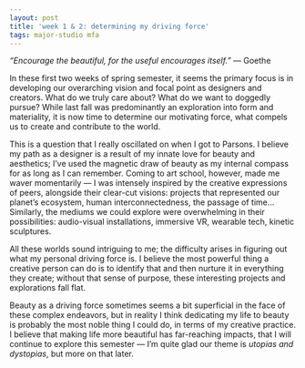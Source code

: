 ```yaml
---
layout: post
title: 'week 1 & 2: determining my driving force'
tags: major-studio mfa
---
```


*“Encourage the beautiful, for the useful encourages itself.”* — Goethe

In these first two weeks of spring semester, it seems the primary focus is in developing our overarching vision and focal point as designers and creators. What do we truly care about? What do we want to doggedly pursue? While last fall was predominantly an exploration into form and materiality, it is now time to determine our motivating force, what compels us to create and contribute to the world. 

This is a question that I really oscillated on when I got to Parsons. I believe my path as a designer is a result of my innate love for beauty and aesthetics; I’ve used the magnetic draw of beauty as my internal compass for as long as I can remember. Coming to art school, however, made me waver momentarily — I was intensely inspired by the creative expressions of peers, alongside their clear-cut visions: projects that represented our planet’s ecosystem, human interconnectedness, the passage of time… Similarly, the mediums we could explore were overwhelming in their possibilities: audio-visual installations, immersive VR, wearable tech, kinetic sculptures.

All these worlds sound intriguing to me; the difficulty arises in figuring out what my personal driving force is. I believe the most powerful thing a creative person can do is to identify that and then nurture it in everything they create; without that sense of purpose, these interesting projects and explorations fall flat. 

Beauty as a driving force sometimes seems a bit superficial in the face of these complex endeavors, but in reality I think dedicating my life to beauty is probably the most noble thing I could do, in terms of my creative practice. I believe that making life more beautiful has far-reaching impacts, that I will continue to explore this semester — I’m quite glad our theme is *utopias and dystopias*, but more on that later. 